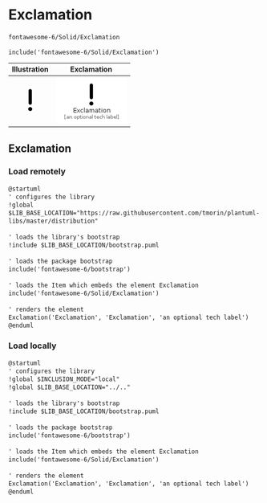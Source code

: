 # Exclamation


```text
fontawesome-6/Solid/Exclamation
```

```text
include('fontawesome-6/Solid/Exclamation')
```



| Illustration | Exclamation |
| :---: | :---: |
| ![illustration for Illustration](../../fontawesome-6/Solid/Exclamation.png) | ![illustration for Exclamation](../../fontawesome-6/Solid/Exclamation.Local.png) |




## Exclamation

### Load remotely
```plantuml
@startuml
' configures the library
!global $LIB_BASE_LOCATION="https://raw.githubusercontent.com/tmorin/plantuml-libs/master/distribution"

' loads the library's bootstrap
!include $LIB_BASE_LOCATION/bootstrap.puml

' loads the package bootstrap
include('fontawesome-6/bootstrap')

' loads the Item which embeds the element Exclamation
include('fontawesome-6/Solid/Exclamation')

' renders the element
Exclamation('Exclamation', 'Exclamation', 'an optional tech label')
@enduml
```

### Load locally
```plantuml
@startuml
' configures the library
!global $INCLUSION_MODE="local"
!global $LIB_BASE_LOCATION="../.."

' loads the library's bootstrap
!include $LIB_BASE_LOCATION/bootstrap.puml

' loads the package bootstrap
include('fontawesome-6/bootstrap')

' loads the Item which embeds the element Exclamation
include('fontawesome-6/Solid/Exclamation')

' renders the element
Exclamation('Exclamation', 'Exclamation', 'an optional tech label')
@enduml
```

